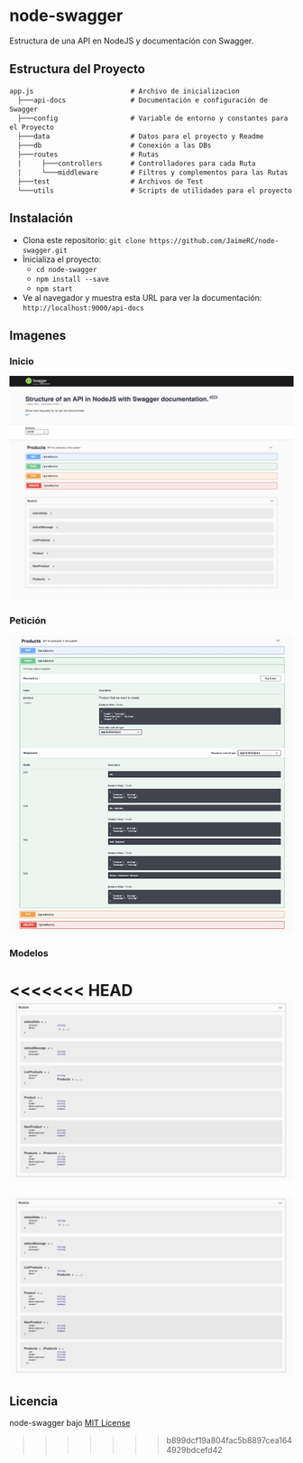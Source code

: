 # node-swagger

Estructura de una API en NodeJS y documentación con Swagger.


## Estructura del Proyecto

    app.js                        # Archivo de inicializacion
      ├───api-docs                # Documentación e configuración de Swagger
      ├───config                  # Variable de entorno y constantes para el Proyecto
      ├───data                    # Datos para el proyecto y Readme
      ├───db                      # Conexión a las DBs
      ├───routes                  # Rutas  
      |     ├───controllers       # Controlladores para cada Ruta
      |     └───middleware        # Filtros y complementos para las Rutas
      ├───test                    # Archivos de Test
      └───utils                   # Scripts de utilidades para el proyecto



## Instalación

- Clona este repositorio: `git clone https://github.com/JaimeRC/node-swagger.git`
- Ìnicializa el proyecto: 
    - `cd node-swagger`
    - `npm install --save`
    - `npm start`
- Ve al navegador y muestra esta URL para ver la documentación: `http://localhost:9000/api-docs`


## Imagenes

### Inicio
![Example](data/images/image0.png)


### Petición
![Example](data/images/image1.png)


### Modelos
<<<<<<< HEAD
![Example](data/images/image2.png)
=======
![Example](./images/image2.png)


## Licencia
node-swagger bajo [MIT License](https://opensource.org/licenses/MIT)
>>>>>>> b899dcf19a804fac5b8897cea1644929bdcefd42
